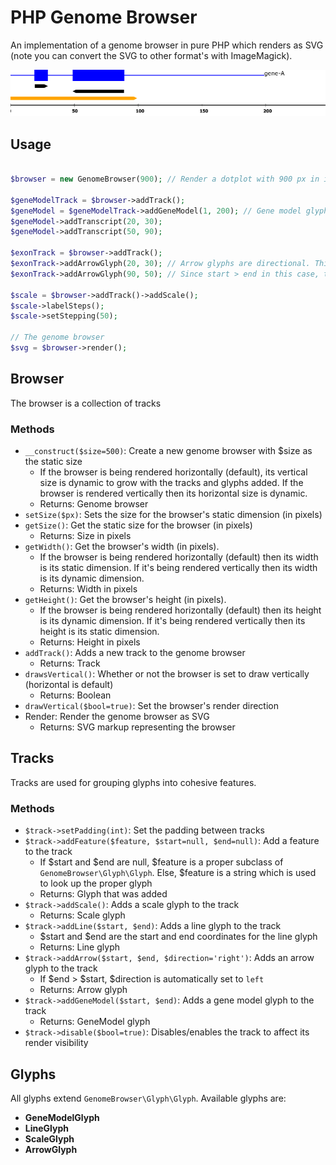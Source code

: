 # PHP Genome Browser
An implementation of a genome browser in pure PHP which renders as SVG (note you can convert the SVG to other format's with ImageMagick).

![browser example](test/glyphs.png)

## Usage
```php

$browser = new GenomeBrowser(900); // Render a dotplot with 900 px in its static direction

$geneModelTrack = $browser->addTrack();
$geneModel = $geneModelTrack->addGeneModel(1, 200); // Gene model glyphs support showing transcripts
$geneModel->addTranscript(20, 30);
$geneModel->addTranscript(50, 90);

$exonTrack = $browser->addTrack();
$exonTrack->addArrowGlyph(20, 30); // Arrow glyphs are directional. This one goes 5' to 3'
$exonTrack->addArrowGlyph(90, 50); // Since start > end in this case, this feature points 3' to 5'

$scale = $browser->addTrack()->addScale();
$scale->labelSteps();
$scale->setStepping(50);

// The genome browser
$svg = $browser->render();
```

## Browser
The browser is a collection of tracks

### Methods
  * `__construct($size=500)`: Create a new genome browser with $size as the static size
    * If the browser is being rendered horizontally (default), its vertical size is dynamic to grow with the tracks and glyphs added. If the browser is rendered vertically then its horizontal size is dynamic.
    * Returns: Genome browser
  * `setSize($px)`: Sets the size for the browser's static dimension (in pixels)
  * `getSize()`: Get the static size for the browser (in pixels)
    * Returns: Size in pixels
  * `getWidth()`: Get the browser's width (in pixels).
    * If the browser is being rendered horizontally (default) then its width is its static dimension. If it's being rendered vertically then its width is its dynamic dimension.
    * Returns: Width in pixels
  * `getHeight()`: Get the browser's height (in pixels).
    * If the browser is being rendered horizontally (default) then its height is its dynamic dimension. If it's being rendered vertically then its height is its static dimension.
    * Returns: Height in pixels
  * `addTrack()`: Adds a new track to the genome browser
    * Returns: Track
  * `drawsVertical()`: Whether or not the browser is set to draw vertically (horizontal is default)
    * Returns: Boolean
  * `drawVertical($bool=true)`: Set the browser's render direction
  * Render: Render the genome browser as SVG
    * Returns: SVG markup representing the browser

## Tracks
Tracks are used for grouping glyphs into cohesive features.

### Methods
  * `$track->setPadding(int)`: Set the padding between tracks
  * `$track->addFeature($feature, $start=null, $end=null)`: Add a feature to the track
    * If $start and $end are null, $feature is a proper subclass of `GenomeBrowser\Glyph\Glyph`. Else, $feature is a string which is used to look up the proper glyph
    * Returns: Glyph that was added
  * `$track->addScale()`: Adds a scale glyph to the track
    * Returns: Scale glyph
  * `$track->addLine($start, $end)`: Adds a line glyph to the track
    * $start and $end are the start and end coordinates for the line glyph
    * Returns: Line glyph
  * `$track->addArrow($start, $end, $direction='right')`: Adds an arrow glyph to the track
    * If $end > $start, $direction is automatically set to `left`
    * Returns: Arrow glyph
  * `$track->addGeneModel($start, $end)`: Adds a gene model glyph to the track
    * Returns: GeneModel glyph
  * `$track->disable($bool=true)`: Disables/enables the track to affect its render visibility

## Glyphs
All glyphs extend `GenomeBrowser\Glyph\Glyph`. Available glyphs are:
  * **GeneModelGlyph**
  * **LineGlyph**
  * **ScaleGlyph**
  * **ArrowGlyph**
